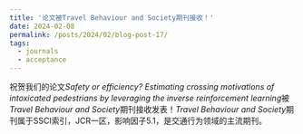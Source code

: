 ```yaml
---
title: '论文被Travel Behaviour and Society期刊接收！'
date: 2024-02-08
permalink: /posts/2024/02/blog-post-17/
tags:
  - journals
  - acceptance
---
```

祝贺我们的论文*Safety or efficiency? Estimating crossing motivations of intoxicated pedestrians by leveraging the inverse reinforcement learning*被*Travel Behaviour and Society*期刊接收发表！*Travel Behaviour and Society*期刊属于SSCI索引，JCR一区，影响因子5.1，是交通行为领域的主流期刊。
